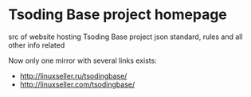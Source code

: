# Tsoding Base project homepage

src of website hosting Tsoding Base project json standard, rules and all other info related

Now only one mirror with several links exists:

* http://linuxseller.ru/tsodingbase/
* http://linuxseller.com/tsodingbase/
